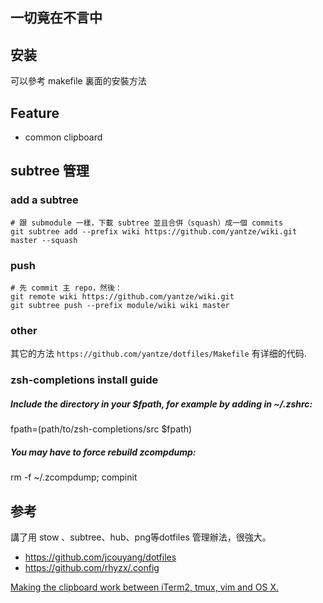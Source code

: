 一切竟在不言中
---

## 安装
可以參考 makefile 裏面的安裝方法

## Feature
- common clipboard


## subtree 管理

### add a subtree
```
# 跟 submodule 一樣，下載 subtree 並且合併（squash）成一個 commits
git subtree add --prefix wiki https://github.com/yantze/wiki.git master --squash
```

### push 
```
# 先 commit 主 repo，然後：
git remote wiki https://github.com/yantze/wiki.git
git subtree push --prefix module/wiki wiki master
```

### other
其它的方法 `https://github.com/yantze/dotfiles/Makefile` 有详细的代码.

### zsh-completions install guide

##### Include the directory in your $fpath, for example by adding in ~/.zshrc:
fpath=(path/to/zsh-completions/src $fpath)

##### You may have to force rebuild zcompdump:
rm -f ~/.zcompdump; compinit


## 参考
講了用 stow 、subtree、hub、png等dotfiles 管理辦法，很強大。
- https://github.com/jcouyang/dotfiles
- https://github.com/rhyzx/.config

[Making the clipboard work between iTerm2, tmux, vim and OS X.](https://evertpot.com/osx-tmux-vim-copy-paste-clipboard/)

